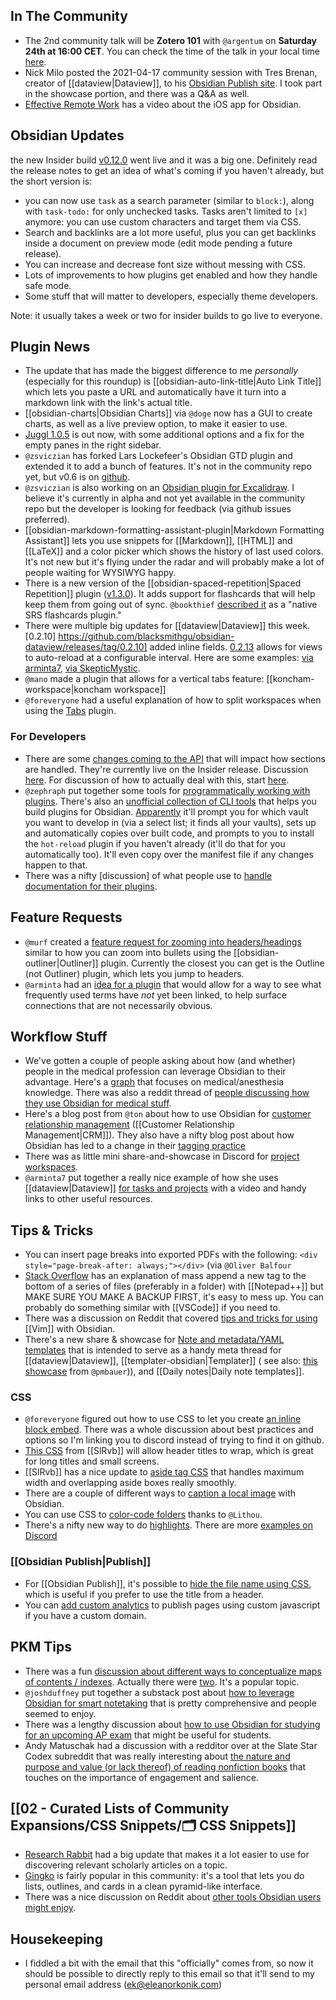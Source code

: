 ## In The Community

- The 2nd community talk will be **Zotero 101** with `@argentum` on **Saturday 24th at 16:00 CET**. You can check the time of the talk in your local time [here](https://sharing.clickup.com/c/h/4gdf2-36/5b21a6f8588e5c6).
- Nick Milo posted the 2021-04-17 community session with Tres Brenan, creator of [[dataview|Dataview]], to his [Obsidian Publish site](https://publish.obsidian.md/lyt-kit/Timestamps/2020-04-17+-+Dataview). I took part in the showcase portion, and there was a Q&A as well.
- [Effective Remote Work](https://www.youtube.com/watch?v=_cbB-7Ouudk) has a video about the iOS app for Obsidian.

## Obsidian Updates

the new Insider build [v0.12.0](https://forum.obsidian.md/t/obsidian-release-v0-12-0-insider-build/16809) went live and it was a big one. Definitely read the release notes to get an idea of what's coming if you haven't already, but the short version is:

- you can now use `task` as a search parameter (similar to `block:`), along with `task-todo:` for only unchecked tasks. Tasks aren't limited to `[x]` anymore: you can use custom characters and target them via CSS.
- Search and backlinks are a lot more useful, plus you can get backlinks inside a document on preview mode (edit mode pending a future release).
- You can increase and decrease font size without messing with CSS.
- Lots of improvements to how plugins get enabled and how they handle safe mode.
- Some stuff that will matter to developers, especially theme developers.

Note: it usually takes a week or two for insider builds to go live to everyone.

## Plugin News

- The update that has made the biggest difference to me _personally_ (especially for this roundup) is [[obsidian-auto-link-title|Auto Link Title]] which lets you paste a URL and automatically have it turn into a markdown link with the link's actual title.
- [[obsidian-charts|Obsidian Charts]] via `@doge` now has a GUI to create charts, as well as a live preview option, to make it easier to use.
- [Juggl 1.0.5](https://github.com/HEmile/juggl/releases/tag/1.0.5) is out now, with some additional options and a fix for the empty panes in the right sidebar.
- `@zsviczian` has forked Lars Lockefeer's Obsidian GTD plugin and extended it to add a bunch of features. It's not in the community repo yet, but v0.6 is on [github](https://github.com/zsviczian/Obsidian-GTD-plugin/releases/tag/v0.6).
- `@zsviczian` is also working on an [Obsidian plugin for Excalidraw](https://github.com/zsviczian/obsidian-excalidraw-plugin). I believe it's currently in alpha and not yet available in the community repo but the developer is looking for feedback (via github issues preferred).
- [[obsidian-markdown-formatting-assistant-plugin|Markdown Formatting Assistant]] lets you use snippets for [[Markdown]], [[HTML]] and [[LaTeX]] and a color picker which shows the history of last used colors. It's not new but it's flying under the radar and will probably make a lot of people waiting for WYSIWYG happy.
- There is a new version of the [[obsidian-spaced-repetition|Spaced Repetition]] plugin ([v1.3.0](https://github.com/st3v3nmw/obsidian-spaced-repetition)). It adds support for flashcards that will help keep them from going out of sync. `@bookthief` [described it](https://discord.com/channels/686053708261228577/707816848615407697/833907413764800567) as a "native SRS flashcards plugin."
- There were multiple big updates for [[dataview|Dataview]] this week. [0.2.10] https://github.com/blacksmithgu/obsidian-dataview/releases/tag/0.2.10] added inline fields. [0.2.13](https://github.com/blacksmithgu/obsidian-dataview/releases/tag/0.2.13) allows for views to auto-reload at a configurable interval. Here are some examples: [via arminta7](https://discord.com/channels/686053708261228577/707816848615407697/834485643660099606), [via SkepticMystic](https://discord.com/channels/686053708261228577/707816848615407697/834390000388931604).
- `@mano` made a plugin that allows for a vertical tabs feature: [[koncham-workspace|koncham workspace]]
- `@foreveryone` had a useful explanation of how to split workspaces when using the [Tabs](https://github.com/gitobsidiantutorial/obsidian-tabs) plugin.

### For Developers

- There are some [changes coming to the API](https://github.com/obsidianmd/obsidian-api/commit/0a4b7f048944ff1a7f7603d611f4d7081288e358) that will impact how sections are handled. They're currently live on the Insider release. Discussion [here](http://discordapp.com/channels/686053708261228577/707816848615407697/833482342785875999). For discussion of how to actually deal with this, start [here](https://discord.com/channels/686053708261228577/707816848615407697/835190229794160681).
- `@zephraph` put together some tools for [programmatically working with plugins](https://discord.com/channels/686053708261228577/707816848615407697/833558301928325132). There's also an [unofficial collection of CLI tools](https://github.com/zephraph/obsidian-tools/tree/main/packages/obsidian-plugin-cli) that helps you build plugins for Obsidian. [Apparently](http://discordapp.com/channels/686053708261228577/707816848615407697/833562130698862603) it'll prompt you for which vault you want to develop in (via a select list; it finds all your vaults), sets up and automatically copies over built code, and prompts to you to install the `hot-reload` plugin if you haven't already (it'll do that for you automatically too). It'll even copy over the manifest file if any changes happen to that.
- There was a nifty [discussion] of what people use to [handle documentation for their plugins](https://discord.com/channels/686053708261228577/707816848615407697/833956511897223208).

## Feature Requests

- `@murf` created a [feature request for zooming into headers/headings](https://forum.obsidian.md/t/zoom-into-headers-like-most-outliners-do-with-bullets/17060) similar to how you can zoom into bullets using the [[obsidian-outliner|Outliner]] plugin. Currently the closest you can get is the Outline (not Outliner) plugin, which lets you jump to headers.
- `@arminta` had an [idea for a plugin](http://discordapp.com/channels/686053708261228577/707816848615407697/833106154619666433) that would allow for a way to see what frequently used terms have _not_ yet been linked, to help surface connections that are not necessarily obvious.

## Workflow Stuff

- We've gotten a couple of people asking about how (and whether) people in the medical profession can leverage Obsidian to their advantage. Here's a [graph](https://ptb.discord.com/channels/686053708261228577/709712341066842113/830508714007986269) that focuses on medical/anesthesia knowledge. There was also a reddit thread of [people discussing how they use Obsidian for medical stuff](https://www.reddit.com/r/ObsidianMD/comments/mw1pgw/is_anybody_here_a_medical_student/?utm_medium=android_app&utm_source=share).
- Here's a blog post from `@ton` about how to use Obsidian for [customer relationship management](https://www.zylstra.org/blog/2021/02/personal-crm-as-a-not-linkedin/) ([[Customer Relationship Management|CRM]]). They also have a nifty blog post about how Obsidian has led to a change in their [tagging practice](https://www.zylstra.org/blog/2020/10/new-emergent-tagging-practice/)
- There was as little mini share-and-showcase in Discord for [project workspaces](https://discord.com/channels/686053708261228577/694233507500916796/834897381388189748).
- `@arminta7` put together a really nice example of how she uses [[dataview|Dataview]] [for tasks and projects](https://forum.obsidian.md/t/dataview-task-and-project-examples/17011) with a video and handy links to other useful resources.

## Tips & Tricks

- You can insert page breaks into exported PDFs with the following: `<div style="page-break-after: always;"></div>` (via `@Oliver Balfour`
- [Stack Overflow](https://stackoverflow.com/questions/5612105/add-text-to-the-end-of-each-file-with-notepad-and-regex) has an explanation of mass append a new tag to the bottom of a series of files (preferably in a folder) with [[Notepad++]] but MAKE SURE YOU MAKE A BACKUP FIRST, it's easy to mess up. You can probably do something similar with [[VSCode]] if you need to.
- There was a discussion on Reddit that covered [tips and tricks for using](https://www.reddit.com/r/ObsidianMD/comments/mui5q3/has_any_vim_or_vimlike_user_gotten_comfy_yet/) [[Vim]] with Obsidian.
- There's a new share & showcase for [Note and metadata/YAML templates](https://forum.obsidian.md/t/note-and-metadata-yaml-templates-snippets-showcase/16953) that is intended to serve as a handy meta thread for [[dataview|Dataview]], [[templater-obsidian|Templater]] ( see also: [this showcase](https://forum.obsidian.md/t/templater-plugin-script-collection/17010) from `@pmbauer`)), and [[Daily notes|Daily note templates]].

### CSS

- `@foreveryone` figured out how to use CSS to let you create [an inline block embed](https://discord.com/channels/686053708261228577/702656734631821413/833195228940075048). There was a whole discussion about best practices and options so I'm linking you to discord instead of trying to find it on github.
- [This CSS](https://discord.com/channels/686053708261228577/702656734631821413/829852861776134176) from [[SlRvb]] will allow header titles to wrap, which is great for long titles and small screens.
- [[SlRvb]] has a nice update to [aside tag CSS](https://discord.com/channels/686053708261228577/702656734631821413/832944617368322089) that handles maximum width and overlapping aside boxes really smoothly.
- There are a couple of different ways to [caption a local image](https://forum.obsidian.md/t/why-isnt-there-a-way-to-add-a-caption-to-a-local-image-in-one-of-my-obsidian-markdown-notes/16358/3) with Obsidian.
- You can use CSS to [color-code folders](https://forum.obsidian.md/t/adding-color-to-obsidian-a-rainbow-of-possibility/12805/11) thanks to `@Lithou`.
- There's a nifty new way to do [highlights](https://github.com/steveyang331/Obsidian-css/tree/main/8%2B8%20highlight%20colors). There are more [examples on Discord](https://discord.com/channels/686053708261228577/744933215063638183/834866132887535627)

### [[Obsidian Publish|Publish]]

- For [[Obsidian Publish]], it's possible to [hide the file name using CSS](https://discord.com/channels/686053708261228577/768134314864017429/798866681862029352), which is useful if you prefer to use the title from a header.
- You can [add custom analytics](https://just-be.dev/notes/Obsidian/Publish) to publish pages using custom javascript if you have a custom domain.

## PKM Tips

- There was a fun [discussion about different ways to conceptualize maps of contents / indexes](https://discord.com/channels/686053708261228577/744933215063638183/833472754006884393). Actually there were [two](https://discord.com/channels/686053708261228577/710585052769157141/833714262643703891). It's a popular topic.
- `@joshduffney` put together a substack post about [how to leverage Obsidian for smart notetaking](https://knowledgework.substack.com/p/how-to-take-smart-notes-in-obsidian) that is pretty comprehensive and people seemed to enjoy.
- There was a lengthy discussion about [how to use Obsidian for studying for an upcoming AP exam](https://discord.com/channels/686053708261228577/722584061087842365/834046085583863848) that might be useful for students.
- Andy Matuschak had a discussion with a redditor over at the Slate Star Codex subreddit that was really interesting about [the nature and purpose and value (or lack thereof) of reading nonfiction books](https://www.reddit.com/r/slatestarcodex/comments/mvs0vf/what_books_are_for_a_response_to_why_books_dont/) that touches on the importance of engagement and salience.

## [[02 - Curated Lists of Community Expansions/CSS Snippets/🗂️ CSS Snippets]]

- [Research Rabbit](https://researchrabbitapp.com/) had a big update that makes it a lot easier to use for discovering relevant scholarly articles on a topic.
- [Gingko](https://gingkoapp.com/) is fairly popular in this community: it's a tool that lets you do lists, outlines, and cards in a clean pyramid-like interface.
- There was a nice discussion on Reddit about [other tools Obsidian users might enjoy](https://www.reddit.com/r/ObsidianMD/comments/mvslt6/any_other_gems_like_obsidian/).

## Housekeeping

- I fiddled a bit with the email that this "officially" comes from, so now it should be possible to directly reply to this email so that it'll send to my personal email address (ek@eleanorkonik.com)

